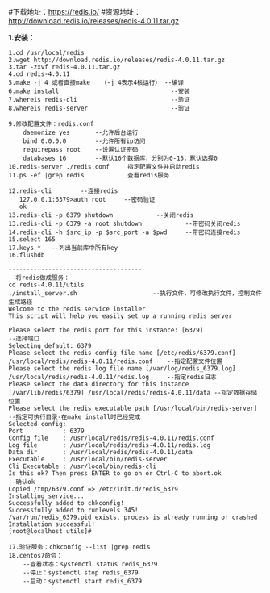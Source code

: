 ﻿
#下载地址：https://redis.io/
#资源地址：http://download.redis.io/releases/redis-4.0.11.tar.gz

**1.安装：**
    
    1.cd /usr/local/redis
    2.wget http://download.redis.io/releases/redis-4.0.11.tar.gz
    3.tar -zxvf redis-4.0.11.tar.gz
    4.cd redis-4.0.11
    5.make -j 4 或者直接make   （-j 4表示4核运行） --编译
    6.make install                               --安装
    7.whereis redis-cli                          --验证
    8.whereis redis-server                       --验证
    
    9.修改配置文件：redis.conf
        daemonize yes       --允许后台运行
        bind 0.0.0.0        --允许所有ip访问
        requirepass root    --设置认证密码
        databases 16        --默认16个数据库，分别为0-15，默认选择0
    10.redis-server ./redis.conf     指定配置文件并启动redis
    11.ps -ef |grep redis            查看redis服务
    
    12.redis-cli        --连接redis
       127.0.0.1:6379>auth root     --密码验证
       ok
    13.redis-cli -p 6379 shutdown            --关闭redis
    13.redis-cli -p 6379 -a root shutdown            --带密码关闭redis
    14.redis-cli -h $src_ip -p $src_port -a $pwd     --带密码连接redis
    15.select 165
    17.keys *   --列出当前库中所有key
    16.flushdb
    
    -------------------------------------
    --将redis做成服务：
    cd redis-4.0.11/utils
    ./install_server.sh                     --执行文件，可修改执行文件，控制文件生成路径
    Welcome to the redis service installer
    This script will help you easily set up a running redis server
    
    Please select the redis port for this instance: [6379]                                                      --选择端口
    Selecting default: 6379
    Please select the redis config file name [/etc/redis/6379.conf] /usr/local/redis/redis-4.0.11/redis.conf    --指定配置文件位置
    Please select the redis log file name [/var/log/redis_6379.log] /usr/local/redis/redis-4.0.11/redis.log     --指定redis日志
    Please select the data directory for this instance [/var/lib/redis/6379] /usr/local/redis/redis-4.0.11/data --指定数据存储位置
    Please select the redis executable path [/usr/local/bin/redis-server]                                       --指定可执行目录-在make install时已经完成
    Selected config:
    Port           : 6379
    Config file    : /usr/local/redis/redis-4.0.11/redis.conf
    Log file       : /usr/local/redis/redis-4.0.11/redis.log
    Data dir       : /usr/local/redis/redis-4.0.11/data
    Executable     : /usr/local/bin/redis-server
    Cli Executable : /usr/local/bin/redis-cli
    Is this ok? Then press ENTER to go on or Ctrl-C to abort.ok                                                 --确认ok
    Copied /tmp/6379.conf => /etc/init.d/redis_6379
    Installing service...
    Successfully added to chkconfig!
    Successfully added to runlevels 345!
    /var/run/redis_6379.pid exists, process is already running or crashed
    Installation successful!
    [root@localhost utils]# 
    
    17.验证服务：chkconfig --list |grep redis
    18.centos7命令：
        --查看状态：systemctl status redis_6379
        --停止：systemctl stop redis_6379
        --启动：systemctl start redis_6379

    
        